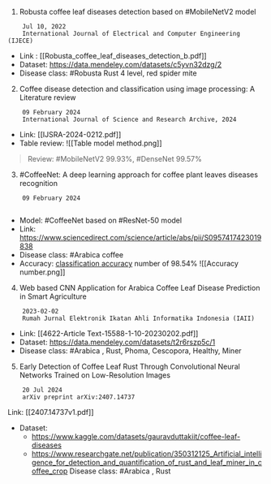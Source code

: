 1. Robusta coffee leaf diseases detection based on #MobileNetV2 model 
```
	Jul 10, 2022
	International Journal of Electrical and Computer Engineering (IJECE)
```
+ Link : [[Robusta_coffee_leaf_diseases_detection_b.pdf]]
+ Dataset: https://data.mendeley.com/datasets/c5yvn32dzg/2
+ Disease class: #Robusta Rust 4 level, red spider mite

2. Coffee disease detection and classification using image processing: A Literature review
```
	09 February 2024
	International Journal of Science and Research Archive, 2024
```
+ Link: [[IJSRA-2024-0212.pdf]]
+ Table review:
![[Table model method.png]]

> Review: #MobileNetV2 99.93%, #DenseNet 99.57%

3. #CoffeeNet: A deep learning approach for coffee plant leaves diseases recognition
```
	09 February 2024
	
```
+ Model: #CoffeeNet based on #ResNet-50 model
+ Link: https://www.sciencedirect.com/science/article/abs/pii/S0957417423019838
+ Disease class: #Arabica coffee
+ Accuracy: [classification accuracy](https://www.sciencedirect.com/topics/engineering/classification-accuracy "Learn more about classification accuracy from ScienceDirect's AI-generated Topic Pages") number of 98.54%
![[Accuracy number.png]]

4. Web based CNN Application for Arabica Coffee Leaf Disease Prediction in Smart Agriculture
```
	2023-02-02
	Rumah Jurnal Elektronik Ikatan Ahli Informatika Indonesia (IAII)
```
+ Link: [[4622-Article Text-15588-1-10-20230202.pdf]]
+ Dataset: https://data.mendeley.com/datasets/t2r6rszp5c/1
+ Disease class: #Arabica , Rust, Phoma, Cescopora, Healthy, Miner

5. Early Detection of Coffee Leaf Rust Through Convolutional Neural Networks Trained on Low-Resolution Images
```
	20 Jul 2024
	arXiv preprint arXiv:2407.14737
```
Link: [[2407.14737v1.pdf]]
+ Dataset: 
	+  https://www.kaggle.com/datasets/gauravduttakiit/coffee-leaf-diseases
	+ https://www.researchgate.net/publication/350312125_Artificial_intelligence_for_detection_and_quantification_of_rust_and_leaf_miner_in_coffee_crop
Disease class: #Arabica , Rust